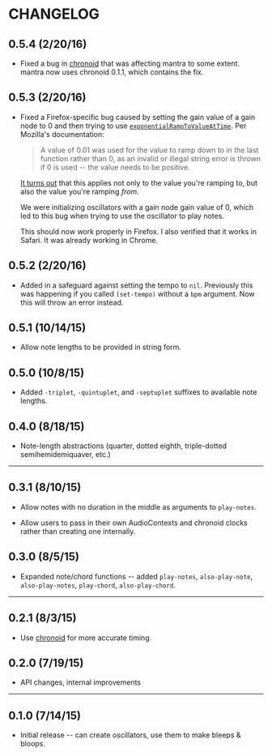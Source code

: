 # CHANGELOG

## 0.5.4 (2/20/16)

* Fixed a bug in [chronoid](http://github.com/daveyarwood/chronoid) that was affecting mantra to some extent. mantra now uses chronoid 0.1.1, which contains the fix.

## 0.5.3 (2/20/16)

* Fixed a Firefox-specific bug caused by setting the gain value of a gain node to 0 and then trying to use [`exponentialRampToValueAtTime`](https://developer.mozilla.org/en-US/docs/Web/API/AudioParam/exponentialRampToValueAtTime). Per Mozilla's documentation:

  > A value of 0.01 was used for the value to ramp down to in the last function rather than 0, as an invalid or illegal string error is thrown if 0 is used -- the value needs to be positive.

  [It turns out](http://stackoverflow.com/questions/29819382/how-does-the-audioparam-exponentialramptovalueattime-work) that this applies not only to the value you're ramping to, but also the value you're ramping *from*.

  We were initializing oscillators with a gain node gain value of 0, which led to this bug when trying to use the oscillator to play notes.

  This should now work properly in Firefox. I also verified that it works in Safari. It was already working in Chrome.

## 0.5.2 (2/20/16)

* Added in a safeguard against setting the tempo to `nil`. Previously this was happening if you called `(set-tempo)` without a `bpm` argument. Now this will throw an error instead.

## 0.5.1 (10/14/15)

* Allow note lengths to be provided in string form.

## 0.5.0 (10/8/15)

* Added `-triplet`, `-quintuplet`, and `-septuplet` suffixes to available note lengths.

## 0.4.0 (8/18/15)

* Note-length abstractions (quarter, dotted eighth, triple-dotted semihemidemiquaver, etc.)

---

## 0.3.1 (8/10/15)

* Allow notes with no duration in the middle as arguments to `play-notes`.

* Allow users to pass in their own AudioContexts and chronoid clocks rather than creating one internally.

## 0.3.0 (8/5/15)

* Expanded note/chord functions -- added `play-notes`, `also-play-note`, `also-play-notes`, `play-chord`, `also-play-chord`.

---

## 0.2.1 (8/3/15)

* Use [chronoid](http://github.com/daveyarwood/chronoid) for more accurate timing.

## 0.2.0 (7/19/15)

* API changes, internal improvements

---

## 0.1.0 (7/14/15)

* Initial release -- can create oscillators, use them to make bleeps & bloops.
